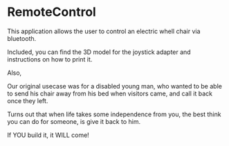 # RemoteControl
This application allows the user to control an electric whell chair via bluetooth.

Included, you can find the 3D model for the joystick adapter and instructions on how to print it.

Also, 

Our original usecase was for a disabled young man, who wanted to be able to send his chair away from his bed when visitors came, and call it back once they left.

Turns out that when life takes some independence from you, the best think you can do for someone, is give it back to him.

If YOU build it, it WILL come!